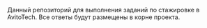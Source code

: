 Данный репозиторий для выполнения заданий по стажировке в AvitoTech.
Все ответы будут размещены в корне проекта.